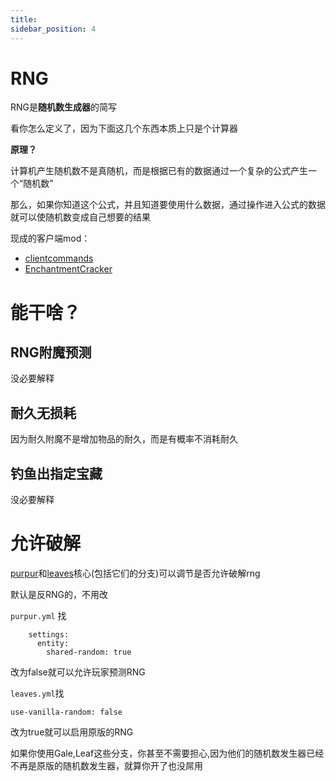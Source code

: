 ```yaml
---
title: 
sidebar_position: 4
---
```


# RNG

RNG是**随机数生成器**的简写

看你怎么定义了，因为下面这几个东西本质上只是个计算器

**原理？**

计算机产生随机数不是真随机，而是根据已有的数据通过一个复杂的公式产生一个“随机数”

那么，如果你知道这个公式，并且知道要使用什么数据，通过操作进入公式的数据就可以使随机数变成自己想要的结果

现成的客户端mod：

- [clientcommands](https://www.mcmod.cn/class/4239.html)
- [EnchantmentCracker](https://github.com/Earthcomputer/EnchantmentCracker) 

# 能干啥？

## RNG附魔预测

没必要解释

## 耐久无损耗

因为耐久附魔不是增加物品的耐久，而是有概率不消耗耐久

## 钓鱼出指定宝藏

没必要解释

# 允许破解

[purpur](https://purpurmc.org/)和[leaves](https://leavesmc.org/)核心(包括它们的分支)可以调节是否允许破解rng

默认是反RNG的，不用改

`purpur.yml` 找

```
    settings:
      entity:
        shared-random: true
```

改为false就可以允许玩家预测RNG

`leaves.yml`找

```
use-vanilla-random: false
```

改为true就可以启用原版的RNG

如果你使用Gale,Leaf这些分支，你甚至不需要担心,因为他们的随机数发生器已经不再是原版的随机数发生器，就算你开了也没屌用

